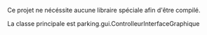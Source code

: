 Ce projet ne nécéssite aucune libraire spéciale afin d'être compilé.

La classe principale est parking.gui.ControlleurInterfaceGraphique